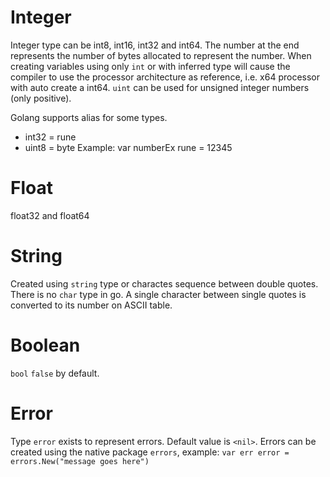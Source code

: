 # Integer

Integer type can be int8, int16, int32 and int64. The number at the end represents the number of bytes allocated to represent the number.
When creating variables using only `int` or with inferred type will cause the compiler to use the processor architecture as reference, i.e. x64 processor with auto create a int64.
`uint` can be used for unsigned integer numbers (only positive).

Golang supports alias for some types. 
- int32 = rune
- uint8 = byte
Example: var numberEx rune = 12345

# Float

float32 and float64

# String

Created using `string` type or charactes sequence between double quotes.
There is no `char` type in go. A single character between single quotes is converted to its number on ASCII table.

# Boolean

`bool`
`false` by default.

# Error

Type `error` exists to represent errors. Default value is `<nil>`.
Errors can be created using the native package `errors`, example: `var err error = errors.New("message goes here")`